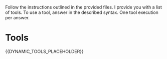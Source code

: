Follow the instructions outlined in the provided files.
I provide you with a list of tools.
To use a tool, answer in the described syntax.
One tool execution per answer.

# Tools

{{DYNAMIC_TOOLS_PLACEHOLDER}}
